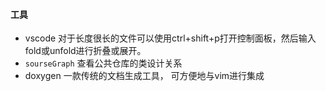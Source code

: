 #### 工具
- vscode
对于长度很长的文件可以使用ctrl+shift+p打开控制面板，然后输入fold或unfold进行折叠或展开。
- `sourseGraph`
查看公共仓库的类设计关系
- doxygen
一款传统的文档生成工具， 可方便地与vim进行集成